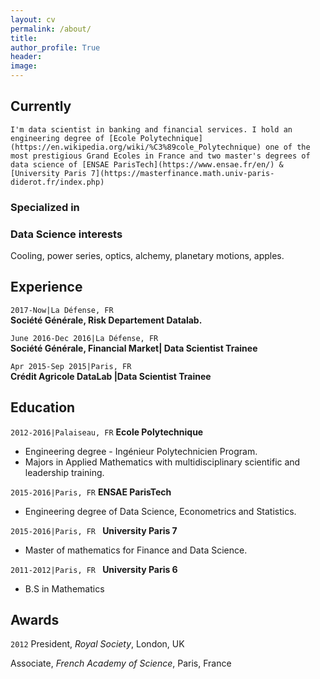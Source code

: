 ```yaml
---
layout: cv
permalink: /about/
title:  
author_profile: True
header:
image:
---
```



## Currently

    I'm data scientist in banking and financial services. I hold an engineering degree of [Ecole Polytechnique](https://en.wikipedia.org/wiki/%C3%89cole_Polytechnique) one of the most prestigious Grand Ecoles in France and two master's degrees of data science of [ENSAE ParisTech](https://www.ensae.fr/en/) & [University Paris 7](https://masterfinance.math.univ-paris-diderot.fr/index.php) 

### Specialized in



### Data Science interests

Cooling, power series, optics, alchemy, planetary motions, apples.

## Experience
`2017-Now|La Défense, FR`  
__Société Générale, Risk Departement Datalab.__

`June 2016-Dec 2016|La Défense, FR`  
__Société Générale, Financial Market| Data Scientist Trainee__  

`Apr 2015-Sep 2015|Paris, FR`  
__Crédit Agricole  DataLab |Data Scientist Trainee__    


## Education

`2012-2016|Palaiseau, FR`
__Ecole Polytechnique__

- Engineering degree - Ingénieur Polytechnicien Program. 
- Majors in Applied Mathematics with multidisciplinary scientific and leadership training. 

`2015-2016|Paris, FR`
__ENSAE ParisTech__

- Engineering degree of Data Science, Econometrics and Statistics. 

`2015-2016|Paris, FR `
__University Paris 7__
- Master of mathematics for Finance and Data Science. 

`2011-2012|Paris, FR `
__University Paris 6__
- B.S in Mathematics

## Awards

`2012`
President, *Royal Society*, London, UK

Associate, *French Academy of Science*, Paris, France



<!-- ### Footer
Last updated: May 2013 -->



